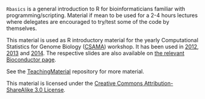`Rbasics` is a general introduction to R for bioinformaticians familiar with programming/scripting. 
Material if mean to be used for a 2-4 hours lectures where delegates are encouraged 
to try/test some of the code by themselves. 

This material is used as R introductory material for the yearly 
Computational Statistics for Genome Biology ([CSAMA](http://marray.economia.unimi.it)) workshop. 
It has been used in [2012](http://marray.economia.unimi.it/2012/), [2013](http://marray.economia.unimi.it/2013/) and [2014](http://www-huber.embl.de/csama/programme.html).
The respective slides are also available on [the relevant Bioconductor page](http://www.bioconductor.org/help/course-materials/2012/Bressanone2012/). 

See the [TeachingMaterial](https://github.com/lgatto/TeachingMaterial) repository for more material.

This material is licensed under the 
[Creative Commons Attribution-ShareAlike 3.0 License](http://creativecommons.org/licenses/by-sa/3.0/). 
